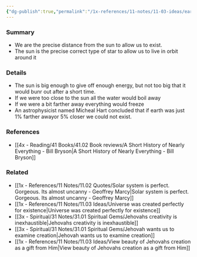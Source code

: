 ```yaml
---
{"dg-publish":true,"permalink":"/1x-references/11-notes/11-03-ideas/earth-is-the-precise-correct-distance-from-the-sun/","title":"Earth is the precise correct distance from the sun","noteIcon":""}
---
```



### Summary
- We are the precise distance from the sun to allow us to exist.
- The sun is the precise correct type of star to allow us to live in orbit around it

### Details
- The sun is big enough to give off enough energy, but not too big that it would bunr out after a short time.
- If we were too close to the sun all the water would boil away
- If we were a bit farther away everything would freeze
- An astrophysicist named Micheal Hart concluded that if earth was just 1% farther awayor 5% closer we could not exist.

### References
- [[4x - Reading/41 Books/41.02 Book reviews/A Short History of Nearly Everything - Bill Bryson\|A Short History of Nearly Everything - Bill Bryson]]

### Related
- [[1x - References/11 Notes/11.02 Quotes/Solar system is perfect. Gorgeous. Its almost uncanny - Geoffrey Marcy\|Solar system is perfect. Gorgeous. Its almost uncanny - Geoffrey Marcy]]
- [[1x - References/11 Notes/11.03 Ideas/Universe was created perfectly for existence\|Universe was created perfectly for existence]]
- [[3x - Spiritual/31 Notes/31.01 Spiritual Gems/Jehovahs creativity is inexhaustible\|Jehovahs creativity is inexhaustible]]
- [[3x - Spiritual/31 Notes/31.01 Spiritual Gems/Jehovah wants us to examine creation\|Jehovah wants us to examine creation]]
- [[1x - References/11 Notes/11.03 Ideas/View beauty of Jehovahs creation as a gift from Him\|View beauty of Jehovahs creation as a gift from Him]]